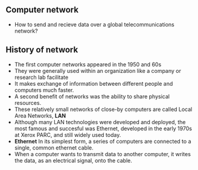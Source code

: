 ## Computer network
- How to send and recieve data over a global telecommunications network?
## History of network
- The first computer networks appeared in the 1950 and 60s
- They were generally used within an organization like a company or research lab facilitate 
- It makes exchange of information between different people and computers much faster.
- A second benefit of networks was the ability to share physical resources. 
- These relatively small networks of close-by computers are called Local Area Networks, **LAN**
- Although many LAN technologies were developed and deployed, the most famous and succesful was Ethernet, developed in the early 1970s at Xerox PARC, and still widely used today. 
- **Ethernet** In its simplest form, a series of computers are connected to a single, common ethernet cable.
- When a computer wants to transmit data to another computer, it writes the data, as an electrical signal, onto the cable.
